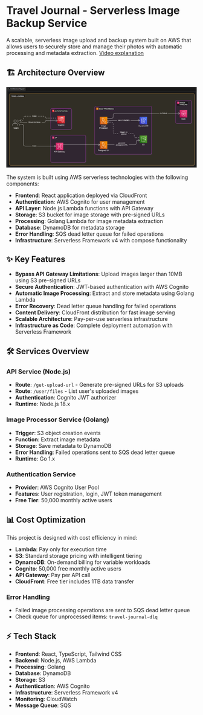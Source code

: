 # Travel Journal - Serverless Image Backup Service

A scalable, serverless image upload and backup system built on AWS that allows users to securely store and manage their photos with automatic processing and metadata extraction.
[Video explanation](https://www.loom.com/share/1f6a4cbaf4ad457bb44ab347971a0df2)
## 🏗️ Architecture Overview

![Travel Journal Architecture](./design.png)

The system is built using AWS serverless technologies with the following components:

- **Frontend**: React application deployed via CloudFront
- **Authentication**: AWS Cognito for user management
- **API Layer**: Node.js Lambda functions with API Gateway
- **Storage**: S3 bucket for image storage with pre-signed URLs
- **Processing**: Golang Lambda for image metadata extraction
- **Database**: DynamoDB for metadata storage
- **Error Handling**: SQS dead letter queue for failed operations
- **Infrastructure**: Serverless Framework v4 with compose functionality

## ✨ Key Features

- **Bypass API Gateway Limitations**: Upload images larger than 10MB using S3 pre-signed URLs
- **Secure Authentication**: JWT-based authentication with AWS Cognito
- **Automatic Image Processing**: Extract and store metadata using Golang Lambda
- **Error Recovery**: Dead letter queue handling for failed operations
- **Content Delivery**: CloudFront distribution for fast image serving
- **Scalable Architecture**: Pay-per-use serverless infrastructure
- **Infrastructure as Code**: Complete deployment automation with Serverless Framework

## 🛠️ Services Overview

### API Service (Node.js)

- **Route**: `/get-upload-url` - Generate pre-signed URLs for S3 uploads
- **Route**: `/user/files` - List user's uploaded images
- **Authentication**: Cognito JWT authorizer
- **Runtime**: Node.js 18.x

### Image Processor Service (Golang)

- **Trigger**: S3 object creation events
- **Function**: Extract image metadata
- **Storage**: Save metadata to DynamoDB
- **Error Handling**: Failed operations sent to SQS dead letter queue
- **Runtime**: Go 1.x

### Authentication Service

- **Provider**: AWS Cognito User Pool
- **Features**: User registration, login, JWT token management
- **Free Tier**: 50,000 monthly active users

## 📊 Cost Optimization

This project is designed with cost efficiency in mind:

- **Lambda**: Pay only for execution time
- **S3**: Standard storage pricing with intelligent tiering
- **DynamoDB**: On-demand billing for variable workloads
- **Cognito**: 50,000 free monthly active users
- **API Gateway**: Pay per API call
- **CloudFront**: Free tier includes 1TB data transfer

### Error Handling

- Failed image processing operations are sent to SQS dead letter queue
- Check queue for unprocessed items: `travel-journal-dlq`

## ⚡ Tech Stack

- **Frontend**: React, TypeScript, Tailwind CSS
- **Backend**: Node.js, AWS Lambda
- **Processing**: Golang
- **Database**: DynamoDB
- **Storage**: S3
- **Authentication**: AWS Cognito
- **Infrastructure**: Serverless Framework v4
- **Monitoring**: CloudWatch
- **Message Queue**: SQS
